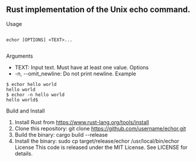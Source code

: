## Rust implementation of the Unix echo command.

Usage
```

echor [OPTIONS] <TEXT>...
    
```
Arguments
- TEXT: Input text. Must have at least one value.
Options
- -n, --omit_newline: Do not print newline.
Example
```
$ echor hello world
hello world
$ echor -n hello world
hello world$
```
Build and Install
1. Install Rust from https://www.rust-lang.org/tools/install
2. Clone this repository: git clone https://github.com/username/echor.git
3. Build the binary: cargo build --release
4. Install the binary: sudo cp target/release/echor /usr/local/bin/echor
License
This code is released under the MIT License. See LICENSE for details.